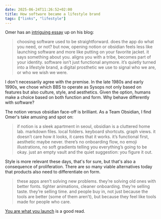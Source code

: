 ```yaml
---
date: 2025-06-24T11:26:52+02:00
title: How software became a lifestyle brand
tags: ["links", "lifestyle"]
---
```


Omer has an [intriguing essay](https://omeru.bearblog.dev/lifestyle/) up on his blog:

> choosing software used to be straightforward. does the app do what you need, or not? but now, opening notion or obsidian feels less like launching software and more like putting on your favorite jacket. it says something about you. aligns you with a tribe, becomes part of your identity. software isn’t just functional anymore. it’s quietly turned into a lifestyle brand, a digital prosthetic we use to signal who we are, or who we wish we were.

I don't necessarily agree with the premise. In the late 1980s and early 1990s, we chose which BBS to operate as Sysops not only based on features but also culture, style, and aesthetics. Given the option, humans make a choice based on both function and form. Why behave differently with software? 

The notion versus obsidian face-off is brilliant. As a Team Obsidian, I find Omer's take amusing and spot on:

> if notion is a sleek apartment in seoul, obsidian is a cluttered home lab. markdown files. local folders. keyboard shortcuts. graph views. it doesn’t care how it looks, it cares that it works. it’s functional first, aesthetic maybe never. there’s no onboarding flow, no emoji illustrations, no soft gradients telling you everything’s going to be okay. just an empty vault and the quiet suggestion: you figure it out.

Style is more relevant these days, that's for sure, but that's also a consequence of proliferation. There are so many viable alternatives today that products also need to differentiate on form.

> these apps aren’t solving new problems. they’re solving old ones with better fonts. tighter animations, cleaner onboarding. they’re selling taste. they’re selling time. and people buy in, not just because the tools are better (some of them aren’t), but because they feel like tools made for people who care.

[You are what you launch](https://omeru.bearblog.dev/lifestyle/) is a good read.




